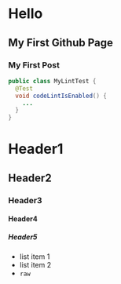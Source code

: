 # Hello
## My First Github Page
### My First Post
```java
public class MyLintTest {
  @Test
  void codeLintIsEnabled() {
    ...
  }
}
```
# Header1
## Header2
### Header3
#### Header4
##### Header5

 - list item 1
 - list item 2
 - `raw`
